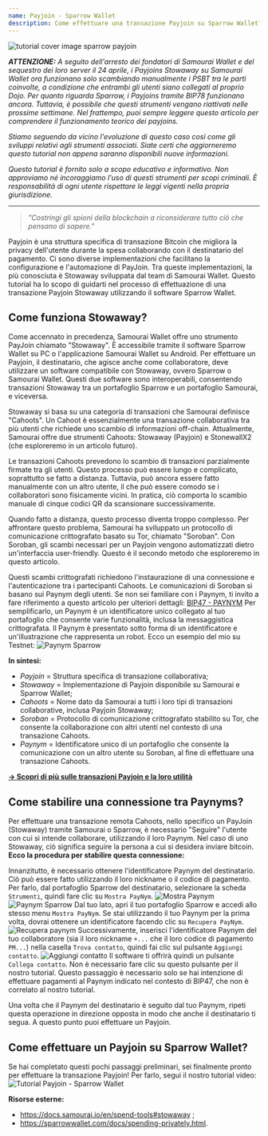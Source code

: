 ```yaml
---
name: Payjoin - Sparrow Wallet
description: Come effettuare una transazione Payjoin su Sparrow Wallet?
---
```

![tutorial cover image sparrow payjoin](assets/cover.webp)

_**ATTENZIONE:** A seguito dell'arresto dei fondatori di Samourai Wallet e del sequestro dei loro server il 24 aprile, i Payjoins Stowaway su Samourai Wallet ora funzionano solo scambiando manualmente i PSBT tra le parti coinvolte, a condizione che entrambi gli utenti siano collegati al proprio Dojo. Per quanto riguarda Sparrow, i Payjoins tramite BIP78 funzionano ancora. Tuttavia, è possibile che questi strumenti vengano riattivati nelle prossime settimane. Nel frattempo, puoi sempre leggere questo articolo per comprendere il funzionamento teorico dei payjoins._

_Stiamo seguendo da vicino l'evoluzione di questo caso così come gli sviluppi relativi agli strumenti associati. Siate certi che aggiorneremo questo tutorial non appena saranno disponibili nuove informazioni._

_Questo tutorial è fornito solo a scopo educativo e informativo. Non approviamo né incoraggiamo l'uso di questi strumenti per scopi criminali. È responsabilità di ogni utente rispettare le leggi vigenti nella propria giurisdizione._

---

> *"Costringi gli spioni della blockchain a riconsiderare tutto ciò che pensano di sapere."*

Payjoin è una struttura specifica di transazione Bitcoin che migliora la privacy dell'utente durante la spesa collaborando con il destinatario del pagamento. Ci sono diverse implementazioni che facilitano la configurazione e l'automazione di PayJoin. Tra queste implementazioni, la più conosciuta è Stowaway sviluppata dal team di Samourai Wallet. Questo tutorial ha lo scopo di guidarti nel processo di effettuazione di una transazione Payjoin Stowaway utilizzando il software Sparrow Wallet.

## Come funziona Stowaway?

Come accennato in precedenza, Samourai Wallet offre uno strumento PayJoin chiamato "Stowaway". È accessibile tramite il software Sparrow Wallet su PC o l'applicazione Samourai Wallet su Android. Per effettuare un Payjoin, il destinatario, che agisce anche come collaboratore, deve utilizzare un software compatibile con Stowaway, ovvero Sparrow o Samourai Wallet. Questi due software sono interoperabili, consentendo transazioni Stowaway tra un portafoglio Sparrow e un portafoglio Samourai, e viceversa.

Stowaway si basa su una categoria di transazioni che Samourai definisce "Cahoots". Un Cahoot è essenzialmente una transazione collaborativa tra più utenti che richiede uno scambio di informazioni off-chain. Attualmente, Samourai offre due strumenti Cahoots: Stowaway (Payjoin) e StonewallX2 (che esploreremo in un articolo futuro).

Le transazioni Cahoots prevedono lo scambio di transazioni parzialmente firmate tra gli utenti. Questo processo può essere lungo e complicato, soprattutto se fatto a distanza. Tuttavia, può ancora essere fatto manualmente con un altro utente, il che può essere comodo se i collaboratori sono fisicamente vicini. In pratica, ciò comporta lo scambio manuale di cinque codici QR da scansionare successivamente.

Quando fatto a distanza, questo processo diventa troppo complesso. Per affrontare questo problema, Samourai ha sviluppato un protocollo di comunicazione crittografato basato su Tor, chiamato "Soroban". Con Soroban, gli scambi necessari per un Payjoin vengono automatizzati dietro un'interfaccia user-friendly. Questo è il secondo metodo che esploreremo in questo articolo.

Questi scambi crittografati richiedono l'instaurazione di una connessione e l'autenticazione tra i partecipanti Cahoots. Le comunicazioni di Soroban si basano sui Paynym degli utenti. Se non sei familiare con i Paynym, ti invito a fare riferimento a questo articolo per ulteriori dettagli: [BIP47 - PAYNYM](https://planb.network/tutorials/privacy/paynym-bip47)
Per semplificarlo, un Paynym è un identificatore unico collegato al tuo portafoglio che consente varie funzionalità, inclusa la messaggistica crittografata. Il Paynym è presentato sotto forma di un identificatore e un'illustrazione che rappresenta un robot. Ecco un esempio del mio su Testnet: ![Paynym Sparrow](assets/it/1.webp)

**In sintesi:**
- *Payjoin* = Struttura specifica di transazione collaborativa;
- *Stowaway* = Implementazione di Payjoin disponibile su Samourai e Sparrow Wallet;
- *Cahoots* = Nome dato da Samourai a tutti i loro tipi di transazioni collaborative, inclusa Payjoin Stowaway;
- *Soroban* = Protocollo di comunicazione crittografato stabilito su Tor, che consente la collaborazione con altri utenti nel contesto di una transazione Cahoots.
- *Paynym* = Identificatore unico di un portafoglio che consente la comunicazione con un altro utente su Soroban, al fine di effettuare una transazione Cahoots.

[**-> Scopri di più sulle transazioni Payjoin e la loro utilità**](https://planb.network/tutorials/privacy/payjoin)

## Come stabilire una connessione tra Paynyms?
Per effettuare una transazione remota Cahoots, nello specifico un PayJoin (Stowaway) tramite Samourai o Sparrow, è necessario "Seguire" l'utente con cui si intende collaborare, utilizzando il loro Paynym. Nel caso di uno Stowaway, ciò significa seguire la persona a cui si desidera inviare bitcoin.
**Ecco la procedura per stabilire questa connessione:**

Innanzitutto, è necessario ottenere l'identificatore Paynym del destinatario. Ciò può essere fatto utilizzando il loro nickname o il codice di pagamento. Per farlo, dal portafoglio Sparrow del destinatario, selezionare la scheda `Strumenti`, quindi fare clic su `Mostra PayNym`.
![Mostra Paynym](assets/notext/2.webp)
![Paynym Sparrow](assets/it/1.webp)
Dal tuo lato, apri il tuo portafoglio Sparrow e accedi allo stesso menu `Mostra PayNym`. Se stai utilizzando il tuo Paynym per la prima volta, dovrai ottenere un identificatore facendo clic su `Recupera PayNym`.
![Recupera paynym](assets/notext/3.webp)
Successivamente, inserisci l'identificatore Paynym del tuo collaboratore (sia il loro nickname `+...` che il loro codice di pagamento `PM...`) nella casella `Trova contatto`, quindi fai clic sul pulsante `Aggiungi contatto`.
![Aggiungi contatto](assets/notext/4.webp)
Il software ti offrirà quindi un pulsante `Collega contatto`. Non è necessario fare clic su questo pulsante per il nostro tutorial. Questo passaggio è necessario solo se hai intenzione di effettuare pagamenti al Paynym indicato nel contesto di BIP47, che non è correlato al nostro tutorial.

Una volta che il Paynym del destinatario è seguito dal tuo Paynym, ripeti questa operazione in direzione opposta in modo che anche il destinatario ti segua. A questo punto puoi effettuare un Payjoin.

## Come effettuare un Payjoin su Sparrow Wallet?
Se hai completato questi pochi passaggi preliminari, sei finalmente pronto per effettuare la transazione Payjoin! Per farlo, segui il nostro tutorial video:
![Tutorial Payjoin - Sparrow Wallet](https://youtu.be/ZQxKod3e0Mg)

**Risorse esterne:**
- https://docs.samourai.io/en/spend-tools#stowaway ;
- https://sparrowwallet.com/docs/spending-privately.html.
